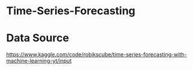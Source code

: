 # Time-Series-Forecasting

# Data Source
https://www.kaggle.com/code/robikscube/time-series-forecasting-with-machine-learning-yt/input
